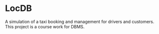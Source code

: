 # LocDB

A simulation of a taxi booking and management for drivers and customers. This project is a course work for DBMS. 
